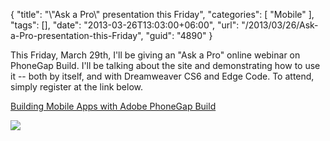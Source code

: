 {
	"title": "\\\"Ask a Pro\\\" presentation this Friday",
	"categories": [
		"Mobile"
	],
	"tags": [],
	"date": "2013-03-26T13:03:00+06:00",
	"url": "/2013/03/26/Ask-a-Pro-presentation-this-Friday",
	"guid": "4890"
}

This Friday, March 29th, I'll be giving an "Ask a Pro" online webinar on PhoneGap Build. I'll be talking about the site and demonstrating how to use it -- both by itself, and with Dreamweaver CS6 and Edge Code. To attend, simply register at the link below.

<a href="http://www.adobe.com/cfusion/event/index.cfm?event=detail&id=2008488&loc=en_us">Building Mobile Apps with Adobe PhoneGap Build</a>

<img src="https://static.raymondcamden.com/images/askapro.jpg" />